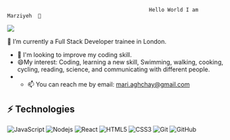                                                   Hello World I am Marziyeh  👋
![](https://github.com/halfrost/halfrost/blob/master/icons/header_1.png)

 🌱 I’m currently a Full Stack Developer trainee in London.
-  💞️ I'm looking to improve my coding skill.
- 😄My interest: Coding, learning a new skill, Swimming, walking, cooking, cycling, reading, science, and communicating with different people.
- - 📫 You can reach me by email: mari.aghchay@gmail.com

## ⚡ Technologies
![JavaScript](https://img.shields.io/badge/-JavaScript-black?style=flat-square&logo=javascript)
![Nodejs](https://img.shields.io/badge/-Nodejs-black?style=flat-square&logo=Node.js)
![React](https://img.shields.io/badge/-React-black?style=flat-square&logo=react)
![HTML5](https://img.shields.io/badge/-HTML5-E34F26?style=flat-square&logo=html5&logoColor=white)
![CSS3](https://img.shields.io/badge/-CSS3-1572B6?style=flat-square&logo=css3)
![Git](https://img.shields.io/badge/-Git-black?style=flat-square&logo=git)
![GitHub](https://img.shields.io/badge/-GitHub-181717?style=flat-square&logo=github)
